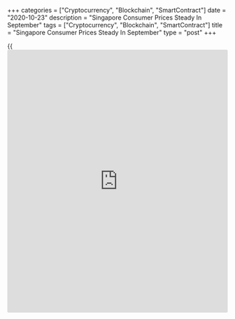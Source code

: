 +++
categories = ["Cryptocurrency", "Blockchain", "SmartContract"]
date = "2020-10-23"
description = "Singapore Consumer Prices Steady In September"
tags = ["Cryptocurrency", "Blockchain", "SmartContract"]
title = "Singapore Consumer Prices Steady In September"
type = "post"
+++

{{<iframe id="large-banner" src="https://www.bounty.group/#slide=26.0" width="100%" height="600" scrolling="no" style="border: 0px solid rgb(216, 221, 230); border-radius: 3px;">}}

Singapore's consumer prices remained unchanged in September, data from
the Monetary Authority of Singapore and the Ministry of Trade and
Industry sowed on Friday.

The consumer price index remained unchanged year-on-year in September,
after a 0.4 percent fall in August. Economists had expected a 0.25
percent decline.

This latest inflation outcome was largely due to a more gradual decline
in private transport costs.

MAS core CPI, which excludes the costs of accommodation and private road
transport, fell 0.1 percent annually in September, following a 0.3
percent decrease in the preceding month. Economists had forecast a 0.2
percent fall.

The latest modest decline can be attributed to smaller declines in the
costs of services, and electricity and gas.

The statistical office expects external inflation to remain low in the
coming quarters, amid weak demand conditions.

Both MAS Core Inflation and CPI-All Items inflation are forecast to
average between -5 percent and 0 percent this year, the statistical
office and MAS said.

Next year, MAS Core Inflation is expected to average 0-1 percent, while
CPI-All Items inflation is projected to be between -0.5 and 0.5 percent.

For comments and feedback [contact](https://www.playgroundfx.com/contact/): editorial@rtt[news](https://www.letsplayfx.com/blog/forex-news-website/).com

[Economic News][1]

 **What parts of the world are seeing the best (and worst) economic
performances lately? Click[here][2] to check out our [Econ Scorecard][2]
and find out! See up-to-the-moment [ranking](https://www.playgroundfx.com/blog/crypto-exchange-ranking/)s for the best and worst
performers in [GDP][2], [unemployment rate][3], [inflation][4] and much
more.**

   1. www.rtt[news](https://www.letsplayfx.com/blog/forex-news-website/).com/Content/EconomicNews.aspx
   2. www.rtt[news](https://www.letsplayfx.com/blog/forex-news-website/).com/economic-scorecard/world-rank/GDP/highest-performance.aspx
   3. www.rtt[news](https://www.letsplayfx.com/blog/forex-news-website/).com/economic-scorecard/world-rank/unemployment-rate/lowest-performance.aspx
   4. www.rtt[news](https://www.letsplayfx.com/blog/forex-news-website/).com/economic-scorecard/world-rank/CPI/highest-performance.aspx